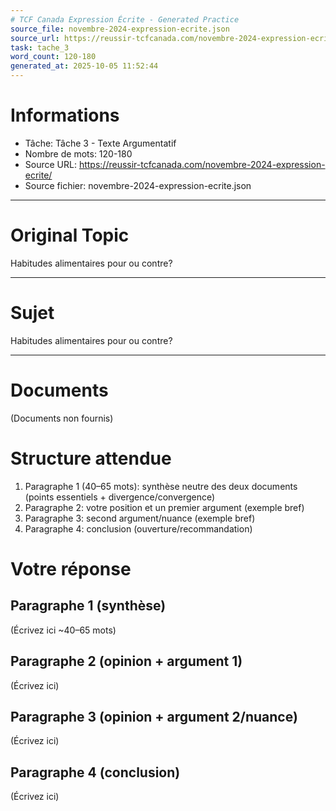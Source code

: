 ```yaml
---
# TCF Canada Expression Écrite - Generated Practice
source_file: novembre-2024-expression-ecrite.json
source_url: https://reussir-tcfcanada.com/novembre-2024-expression-ecrite/
task: tache_3
word_count: 120-180
generated_at: 2025-10-05 11:52:44
---
```


# Informations
- Tâche: Tâche 3 - Texte Argumentatif
- Nombre de mots: 120-180
- Source URL: https://reussir-tcfcanada.com/novembre-2024-expression-ecrite/
- Source fichier: novembre-2024-expression-ecrite.json

---

# Original Topic
Habitudes alimentaires pour ou contre?

---

# Sujet
Habitudes alimentaires pour ou contre?

---
# Documents
(Documents non fournis)

# Structure attendue
1) Paragraphe 1 (40–65 mots): synthèse neutre des deux documents (points essentiels + divergence/convergence)
2) Paragraphe 2: votre position et un premier argument (exemple bref)
3) Paragraphe 3: second argument/nuance (exemple bref)
4) Paragraphe 4: conclusion (ouverture/recommandation)

# Votre réponse
## Paragraphe 1 (synthèse)
(Écrivez ici ~40–65 mots)

## Paragraphe 2 (opinion + argument 1)
(Écrivez ici)

## Paragraphe 3 (opinion + argument 2/nuance)
(Écrivez ici)

## Paragraphe 4 (conclusion)
(Écrivez ici)
